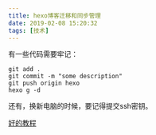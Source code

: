 ```yaml
---
title: hexo博客迁移和同步管理
date: 2019-02-08 15:20:32
tags: [技术]
---
```


有一些代码需要牢记：

```
git add .
git commit -m "some description"
git push origin hexo
hexo g -d
```

<!--more-->

还有，换新电脑的时候，要记得提交ssh密钥。

[好的教程](https://www.jianshu.com/p/fceaf373d797)